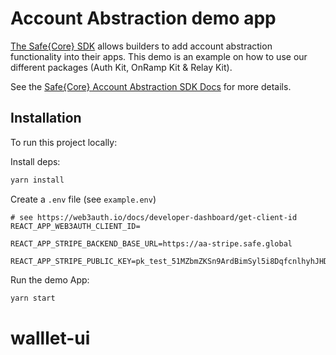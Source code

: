 # Account Abstraction demo app

[The Safe{Core} SDK](https://github.com/safe-global/safe-core-sdk) allows builders to add account abstraction functionality into their apps. This demo is an example on how to use our different packages (Auth Kit, OnRamp Kit & Relay Kit).

See the [Safe{Core} Account Abstraction SDK Docs](https://docs.safe.global/learn/safe-core-account-abstraction-sdk) for more details.

## Installation

To run this project locally:

Install deps:

```bash
yarn install
```

Create a `.env` file (see `example.env`)

```
# see https://web3auth.io/docs/developer-dashboard/get-client-id
REACT_APP_WEB3AUTH_CLIENT_ID=

REACT_APP_STRIPE_BACKEND_BASE_URL=https://aa-stripe.safe.global

REACT_APP_STRIPE_PUBLIC_KEY=pk_test_51MZbmZKSn9ArdBimSyl5i8DqfcnlhyhJHD8bF2wKrGkpvNWyPvBAYtE211oHda0X3Ea1n4e9J9nh2JkpC7Sxm5a200Ug9ijfoO

```

Run the demo App:

```bash
yarn start
```
# walllet-ui
